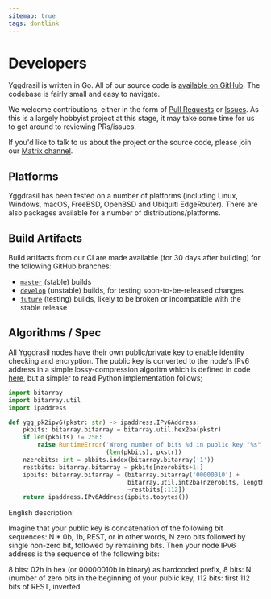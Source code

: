 ```yaml
---
sitemap: true
tags: dontlink
---
```


# Developers

Yggdrasil is written in Go. All of our source code is [available on GitHub](https://github.com/yggdrasil-network/yggdrasil-go). The codebase is fairly small and easy to navigate.

We welcome contributions, either in the form of [Pull Requests](https://github.com/yggdrasil-network/yggdrasil-go/pulls) or [Issues](https://github.com/yggdrasil-network/yggdrasil-go/issues). As this is a largely hobbyist project at this stage, it may take some time for us to get around to reviewing PRs/issues.

If you'd like to talk to us about the project or the source code, please join our [Matrix channel](https://matrix.to/#/#yggdrasil:matrix.org). 

## Platforms

Yggdrasil has been tested on a number of platforms (including Linux, Windows, macOS, FreeBSD, OpenBSD and Ubiquiti EdgeRouter). There are also packages available for a number of distributions/platforms.

## Build Artifacts

Build artifacts from our CI are made available (for 30 days after building) for the following GitHub branches:

- [`master`](builds.md) (stable) builds
- [`develop`](builds-develop.md) (unstable) builds, for testing soon-to-be-released changes
- [`future`](builds-future.md) (testing) builds, likely to be broken or incompatible with the stable release


## Algorithms / Spec

All Yggdrasil nodes have their own public/private key to enable identity checking and encryption. The public key is converted to the node's IPv6 address in a simple lossy-compression algoritm which is defined in code [here](https://github.com/yggdrasil-network/yggdrasil-go/blob/99227b60cedfb278b1b6d6ac9ae965f47fce5ccf/src/address/address.go#L51), but a simpler to read Python implementation follows;


``` python
import bitarray
import bitarray.util
import ipaddress

def ygg_pk2ipv6(pkstr: str) -> ipaddress.IPv6Address:
    pkbits: bitarray.bitarray = bitarray.util.hex2ba(pkstr)
    if len(pkbits) != 256:
        raise RuntimeError('Wrong number of bits %d in public key "%s"' %
                           (len(pkbits), pkstr))
    nzerobits: int = pkbits.index(bitarray.bitarray('1'))
    restbits: bitarray.bitarray = pkbits[nzerobits+1:]
    ipbits: bitarray.bitarray = (bitarray.bitarray('00000010') +
                                 bitarray.util.int2ba(nzerobits, length=8) +
                                 ~restbits[:112])
    return ipaddress.IPv6Address(ipbits.tobytes())
```

English description:

Imagine that your public key is concatenation of the following bit sequences: N * 0b, 1b, REST, or in other words, N zero bits followed by single non-zero bit, followed by remaining bits.
Then your node IPv6 address is the sequence of the following bits:

8 bits: 02h in hex (or 00000010b in binary) as hardcoded prefix,
8 bits: N (number of zero bits in the beginning of your public key,
112 bits: first 112 bits of REST, inverted.
